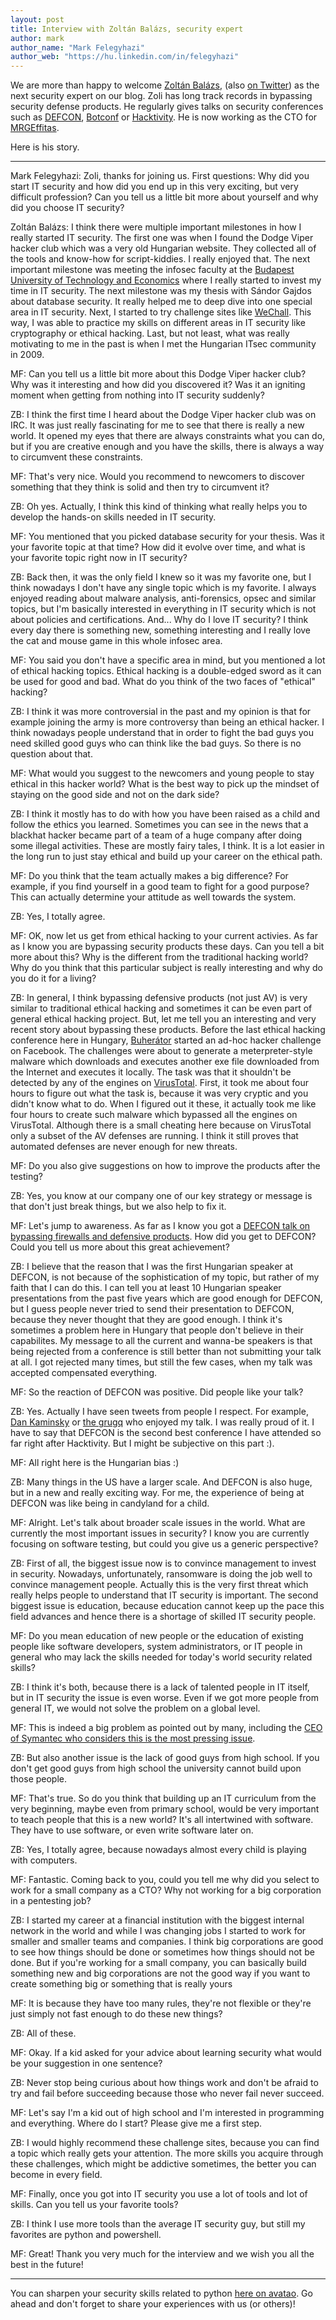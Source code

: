 ```yaml
---
layout: post
title: Interview with Zoltán Balázs, security expert
author: mark
author_name: "Mark Felegyhazi"
author_web: "https://hu.linkedin.com/in/felegyhazi"
---
```


We are more than happy to welcome [Zoltán Balázs](https://jumpespjump.blogspot.hu/), (also [on Twitter](https://twitter.com/zh4ck)) as the next security expert on our blog. Zoli has long track records in bypassing security defense products. He regularly gives talks on security conferences such as [DEFCON](https://www.youtube.com/watch?v=ssE_mwSEH9U), [Botconf](https://www.botconf.eu/2015/sandbox-detection-for-the-masses-leak-abuse-test/) or [Hacktivity](https://hacktivity.com/en/hacktivity-2016/presentations/the-real-risks-of-the-iot-security-nightmare-hacking-ip-cameras-through-the-cloud/). He is now working as the CTO for [MRGEffitas](https://www.mrg-effitas.com/).

Here is his story.
<!--excerpt-->

----


<span class="post question">Mark Felegyhazi: Zoli, thanks for joining us. First questions: Why did you start IT security and how did you end up in this very exciting, but very difficult profession? Can you tell us a little bit more about yourself and why did you choose IT security?</span>

<span class="post answer">Zoltán Balázs: </span> I think there were multiple important milestones in how I really started IT security. The first one was when I found the Dodge Viper hacker club which was a very old Hungarian website. They collected all of the tools and know-how for script-kiddies. I really enjoyed that. The next important milestone was meeting the infosec faculty at the [Budapest University of Technology and Economics](https://www.bme.hu) where I really started to invest my time in IT security. The next milestone was my thesis with Sándor Gajdos about database security. It really helped me to deep dive into one special area in IT security. Next, I started to try challenge sites like [WeChall](https://www.wechall.net/). This way, I was able to practice my skills on different areas in IT security like cryptography or ethical hacking. Last, but not least, what was really motivating to me in the past is when I met the Hungarian ITsec community in 2009.

<span class="post question">MF: Can you tell us a little bit more about this Dodge Viper hacker club? Why was it interesting and how did you discovered it?  Was it an igniting moment when getting from nothing into IT security suddenly?</span>

<span class="post answer">ZB: </span> I think the first time I heard about the Dodge Viper hacker club was on IRC. It was just really fascinating for me to see that there is really a new world. It opened my eyes that there are always constraints what you can do, but if you are creative enough and you have the skills, there is always a way to circumvent these constraints. 

<span class="post question">MF: That's very nice. Would you recommend to newcomers to discover something that they think is solid and then try to circumvent it?</span>

<span class="post answer">ZB: </span> Oh yes. Actually, I think this kind of thinking what really helps you to develop the hands-on skills needed in IT security.

<span class="post question">MF: You mentioned that you picked database security for your thesis. Was it your favorite topic at that time? How did it evolve over time, and what is your favorite topic right now in IT security?</span>

<span class="post answer">ZB: </span> Back then, it was the only field I knew so it was my favorite one, but I think nowadays I don't have any single topic which is my favorite. I always enjoyed reading about malware analysis, anti-forensics, opsec and similar topics, but I'm basically interested in everything in IT security which is not about policies and certifications. And... Why do I love IT security? I think every day there is something new, something interesting and I really love the cat and mouse game in this whole infosec area. 

<span class="post question">MF: You said you don't have a specific area in mind, but you mentioned a lot of ethical hacking topics. Ethical hacking is a double-edged sword as it can be used for good and bad. What do you think of the two faces of "ethical" hacking? </span>

<span class="post answer">ZB: </span> I think it was more controversial in the past and my opinion is that for example joining the army is more controversy than being an ethical hacker. I think nowadays people understand that in order to fight the bad guys you need skilled good guys who can think like the bad guys. So there is no question about that. 

<span class="post question">MF: What would you suggest to the newcomers and young people to stay ethical in this hacker world? What is the best way to pick up the mindset of staying on the good side and not on the dark side?</span>

<span class="post answer">ZB: </span> I think it mostly has to do with how you have been raised as a child and follow the ethics you learned. Sometimes you can see in the news that a blackhat hacker became part of a team of a huge company after doing some illegal activities. These are mostly fairy tales, I think. It is a lot easier in the long run to just stay ethical and build up your career on the ethical path.

<span class="post question">MF: Do you think that the team actually makes a big difference? For example, if you find yourself in a good team to fight for a good purpose? This can actually determine your attitude as well towards the system. </span>

<span class="post answer">ZB: </span> Yes, I totally agree. 

<span class="post question">MF: OK, now let us get from ethical hacking to your current activies. As far as I know you are bypassing security products these days. Can you tell a bit more about this? Why is the different from the traditional hacking world? Why do you think that this particular subject is really interesting and why do you do it for a living? </span>

<span class="post answer">ZB: </span> In general, I think bypassing defensive products (not just AV) is very similar to traditional ethical hacking and sometimes it can be even part of general ethical hacking project. But, let me tell you an interesting and very recent story about bypassing these products. Before the last ethical hacking conference here in Hungary, [Buherátor](https://www.twitter.com/buherator) started an ad-hoc hacker challenge on Facebook. The challenges were about to generate a meterpreter-style malware which downloads and executes another exe file downloaded from the Internet and executes it locally. The task was that it shouldn't be detected by any of the engines on [VirusTotal](https://virustotal.com). First, it took me about four hours to figure out what the task is, because it was very cryptic and you didn't know what to do. When I figured out it these, it actually took me like four hours to create such malware which bypassed all the engines on VirusTotal. Although there is a small cheating here because on VirusTotal only a subset of the AV defenses are running. I think it still proves that automated defenses are never enough for new threats.  

<span class="post question">MF: Do you also give suggestions on how to improve the products after the testing? </span>

<span class="post answer">ZB: </span> Yes, you know at our company one of our key strategy or message is that don't just break things, but we also help to fix it. 

<span class="post question">MF: Let's jump to awareness. As far as I know you got a [DEFCON talk on bypassing firewalls and defensive products](https://www.youtube.com/watch?v=ssE_mwSEH9U). How did you get to DEFCON? Could you tell us more about this great achievement?</span>

<span class="post answer">ZB: </span> I believe that the reason that I was the first Hungarian speaker at DEFCON, is not because of the sophistication of my topic, but rather of my faith that I can do this. I can tell you at least 10 Hungarian speaker presentations from the past five years which are good enough for DEFCON, but I guess people never tried to send their presentation to DEFCON, because they never thought that they are good enough. I think it's sometimes a problem here in Hungary that people don't believe in their capabilites. My message to all the current and wanna-be speakers is that being rejected from a conference is still better than not submitting your talk at all. I got rejected many times, but still the few cases, when my talk was accepted compensated everything. 

<span class="post question">MF: So the reaction of DEFCON was positive. Did people like your talk?</span>

<span class="post answer">ZB: </span> Yes. Actually I have seen tweets from people I respect. For example, [Dan Kaminsky](https://dankaminsky.com/) or [the grugq](https://twitter.com/thegrugq) who enjoyed my talk. I was really proud of it. I have to say that DEFCON is the second best conference I have attended so far right after Hacktivity. But I might be subjective on this part :).

<span class="post question">MF: All right here is the Hungarian bias :)</span>

<span class="post answer">ZB: </span> Many things in the US have a larger scale. And DEFCON is also huge, but in a new and really exciting way. For me, the experience of being at DEFCON was like being in candyland for a child. 

<span class="post question">MF: Alright. Let's talk about broader scale issues in the world. What are currently the most important issues in security? I know you are currently focusing on software testing, but could you give us a generic perspective?</span>

<span class="post answer">ZB: </span> First of all, the biggest issue now is to convince management to invest in security. Nowadays, unfortunately, ransomware is doing the job well to convince management people. Actually this is the very first threat which really helps people to understand that IT security is important. The second biggest issue is education, because education cannot keep up the pace this field advances and hence there is a shortage of skilled IT security people. 

<span class="post question">MF: Do you mean education of new people or the education of existing people like software developers, system administrators, or IT people in general who may lack the skills needed for today's world security related skills?</span>

<span class="post answer">ZB: </span> I think it's both, because there is a lack of talented people in IT itself, but in IT security the issue is even worse. Even if we got more people from general IT, we would not solve the problem on a global level. 

<span class="post question">MF: This is indeed a big problem as pointed out by many, including the [CEO of Symantec who considers this is the most pressing issue](http://www.forbes.com/sites/stevemorgan/2016/01/02/one-million-cybersecurity-job-openings-in-2016/#4302523c7d27). </span>

<span class="post answer">ZB: </span> But also another issue is the lack of good guys from high school. If you don't get good guys from high school the university cannot build upon those people. 

<span class="post question">MF: That's true. So do you think that building up an IT curriculum from the very beginning, maybe even from primary school, would be very important to teach people that this is a new world? It's all intertwined with software. They have to use software, or even write software later on.</span>

<span class="post answer">ZB: </span> Yes, I totally agree, because nowadays almost every child is playing with computers. 

<span class="post question">MF: Fantastic. Coming back to you, could you tell me why did you select to work for a small company as a CTO? Why not working for a big corporation in a pentesting job?</span>

<span class="post answer">ZB: </span> I started my career at a financial institution with the biggest internal network in the world and while I was changing jobs I started to work for smaller and smaller teams and companies. I think big corporations are good to see how things should be done or sometimes how things should not be done. But if you're working for a small company, you can basically build something new and big corporations are not the good way if you want to create something big or something that is really yours

<span class="post question">MF: It is because they have too many rules, they're not flexible or they're just simply not fast enough to do these new things?</span>

<span class="post answer">ZB: </span> All of these.

<span class="post question">MF: Okay. If a kid asked for your advice about learning security what would be your suggestion in one sentence?</span>

<span class="post answer">ZB: </span> Never stop being curious about how things work and don't be afraid to try and fail before succeeding because those who never fail never succeed. 

<span class="post question">MF: Let's say I'm a kid out of high school and I'm interested in programming and everything. Where do I start? Please give me a first step. </span>

<span class="post answer">ZB: </span> I would highly recommend these challenge sites, because you can find a topic which really gets your attention. The more skills you acquire through these challenges, which might be addictive sometimes, the better you can become in every field. 

<span class="post question">MF: Finally, once you got into IT security you use a lot of tools and lot of skills. Can you tell us your favorite tools? </span>

<span class="post answer">ZB: </span> I think I use more tools than the average IT security guy, but still my favorites are python and powershell. 

<span class="post question">MF: Great! Thank you very much for the interview and we wish you all the best in the future!</span>

----

You can sharpen your security skills related to python [here on avatao](https://platform.avatao.com/discover/challenges?search=python). Go ahead and don't forget to share your experiences with us (or others)!

